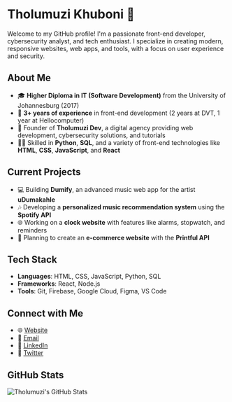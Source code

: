 # Tholumuzi Khuboni 👋

Welcome to my GitHub profile! I'm a passionate front-end developer, cybersecurity analyst, and tech enthusiast. I specialize in creating modern, responsive websites, web apps, and tools, with a focus on user experience and security.

## About Me

- 🎓 **Higher Diploma in IT (Software Development)** from the University of Johannesburg (2017)
- 💼 **3+ years of experience** in front-end development (2 years at DVT, 1 year at Hellocomputer)
- 🚀 Founder of **Tholumuzi Dev**, a digital agency providing web development, cybersecurity solutions, and tutorials
- 👨‍💻 Skilled in **Python**, **SQL**, and a variety of front-end technologies like **HTML**, **CSS**, **JavaScript**, and **React**

## Current Projects

- 💻 Building **Dumify**, an advanced music web app for the artist **uDumakahle**
- 🎶 Developing a **personalized music recommendation system** using the **Spotify API**
- 🌐 Working on a **clock website** with features like alarms, stopwatch, and reminders
- 🛒 Planning to create an **e-commerce website** with the **Printful API**

## Tech Stack

- **Languages**: HTML, CSS, JavaScript, Python, SQL
- **Frameworks**: React, Node.js
- **Tools**: Git, Firebase, Google Cloud, Figma, VS Code

## Connect with Me

- 🌐 [Website](https://dev.tholumuzi.co.za)
- 📧 [Email](mailto:contact@tholumuzi.co.za)
- 🔗 [LinkedIn](https://www.linkedin.com/in/tholumuzi-khuboni)
- 📱 [Twitter](https://twitter.com/TholumuziDev)

## GitHub Stats

![Tholumuzi's GitHub Stats](https://github-readme-stats.vercel.app/api?username=tholumuzikhuboni&show_icons=true&hide_title=true&count_private=true&hide=prs)
